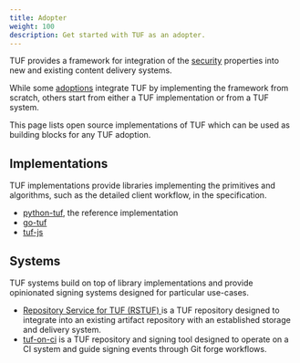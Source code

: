 ```yaml
---
title: Adopter
weight: 100
description: Get started with TUF as an adopter.
---
```


TUF provides a framework for integration of the
[security](docs/overview/security) properties into new and existing content
delivery systems.

While some [adoptions](/community/adoptions/) integrate TUF by implementing the framework
from scratch, others start from either a TUF implementation or from a TUF
system.

This page lists open source implementations of TUF which can be used as building
blocks for any TUF adoption.

## Implementations

TUF implementations provide libraries implementing the primitives and
algorithms, such as the detailed client workflow, in the specification.

- [python-tuf](https://github.com/theupdateframework/python-tuf), the reference
  implementation
- [go-tuf](https://github.com/theupdateframework/go-tuf/)
- [tuf-js](https://github.com/theupdateframework/tuf-js)

## Systems

TUF systems build on top of library implementations and provide opinionated
signing systems designed for particular use-cases.

- [Repository Service for TUF (RSTUF) ](https://repository-service-tuf.readthedocs.io/en/stable/)
  is a TUF repository designed to integrate into an existing artifact repository
  with an established storage and delivery system.
- [tuf-on-ci](https://github.com/theupdateframework/tuf-on-ci/) is a TUF
  repository and signing tool designed to operate on a CI system and guide
  signing events through Git forge workflows.
